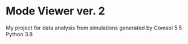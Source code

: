 # Mode Viewer ver. 2
My project for data analysis from simulations generated by Comsol 5.5
Python 3.8
